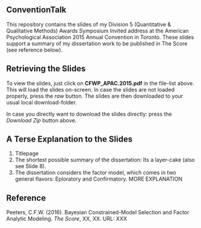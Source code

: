 **ConventionTalk**
---------------

This repository contains the slides of my Division 5 (Quantitative & Qualitative Methods) Awards Symposium Invited address at the American Psychological Association 2015 Annual Convention in Toronto. These slides support a summary of my dissertation work to be published in The Score (see reference below).


## Retrieving the Slides
To view the slides, just click on **CFWP_APAC.2015.pdf** in the file-list above. 
This will load the slides on-screen. 
In case the slides are not loaded properly, press the *raw* button.
The slides are then downloaded to your usual local download-folder. 

In case you directly want to download the slides directly: press the *Download Zip* button above.


## A Terse Explanation to the Slides

1. Titlepage
2. The shortest possible summary of the dissertation: Its a layer-cake (also see Slide 8). 
3. The dissertation considers the factor model, which comes in two general flavors: Eploratory and Confirmatory.
MORE EXPLANATION


## Reference
Peeters, C.F.W. (2016). 
Bayesian Constrained-Model Selection and Factor Analytic Modeling. 
*The Score*, XX, XX.
URL: XXX

